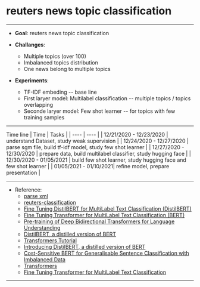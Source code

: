# reuters news topic classification
***
- **Goal**:  reuters news topic classification
- **Challanges**:   
    - Multiple topics (over 100)
    - Imbalanced topics distribution
    - One news belong to multiple topics

- **Experiments**: 
    - TF-IDF embeding -- base line
    - First laryer model: Multilabel classification --  multiple topics / topics overlapping
    - Seconde laryer model: Few shot learner -- for topics with few training samples


***
Time line
|  Time   | Tasks  |
|  ----  | ----  |
| 12/21/2020 - 12/23/2020 | understand Dataset, study weak supervision |
| 12/24/2020 - 12/27/2020 | parse sgm file, build tf-idf model, study few shot learner  |
| 12/27/2020 - 12/30/2020 | prepare data, build multilabel classifier, study hugging face  |
| 12/30/2020 - 01/05/2021 | build few shot learner, study hugging face and few shot learner |
| 01/05/2021 - 01/10/2021| refine model, prepare presentation |

    
***
- Reference: 
    - [parse xml](https://dzlab.github.io/nlp/2018/11/17/parsing-xml-into-dataframe/) 
    - [reuters-classification](https://github.com/ankailou/reuters-classification/blob/master/preprocessing/lexicon/lexicon.py)   
    - [Fine Tuning DistilBERT for MultiLabel Text Classification (DistilBERT)]( https://github.com/DhavalTaunk08/NLP_scripts/blob/master/Transformers_multilabel_distilbert.ipynb) 
    - [Fine Tuning Transformer for MultiLabel Text Classification (BERT)](https://github.com/abhimishra91/transformers-tutorials/blob/master/transformers_multi_label_classification.ipynb)
    - [Pre-training of Deep Bidirectional Transformers for Language Understanding](https://arxiv.org/abs/1810.04805) 
   - [DistilBERT, a distilled version of BERT](https://arxiv.org/pdf/1910.01108.pdf)
   - [Transformers Tutorial](https://huggingface.co/transformers/notebooks.html)
   - [Introducing DistilBERT, a distilled version of BERT](https://medium.com/huggingface/distilbert-8cf3380435b5)
   - [Cost-Sensitive BERT for Generalisable Sentence Classification with Imbalanced Data](https://deepai.org/publication/cost-sensitive-bert-for-generalisable-sentence-classification-with-imbalanced-data )
    - [Transformers](https://github.com/huggingface/transformers/blob/master/notebooks/02-transformers.ipynb)
    - [Fine Tuning Transformer for MultiLabel Text Classification](https://github.com/abhimishra91/transformers-tutorials/blob/master/transformers_multi_label_classification.ipynb)


***


